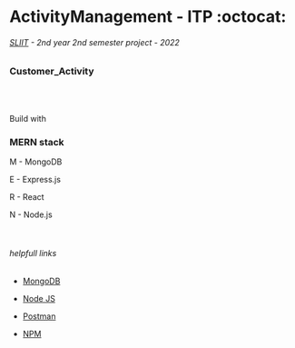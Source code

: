 # ActivityManagement - ITP  :octocat:
###### [SLIIT](https://www.sliit.lk) - 2nd year 2nd semester project - 2022

### Customer_Activity
<br/>


<br/>

Build with
<br/>
### MERN stack

M - MongoDB

E - Express.js

R - React

N - Node.js

<br/>

###### helpfull links

- [MongoDB](https://www.mongodb.com/cloud/atlas)

- [Node JS](https://nodejs.org/en/download/)

- [Postman](https://www.postman.com/downloads/)

- [NPM](https://www.npmjs.com/)

